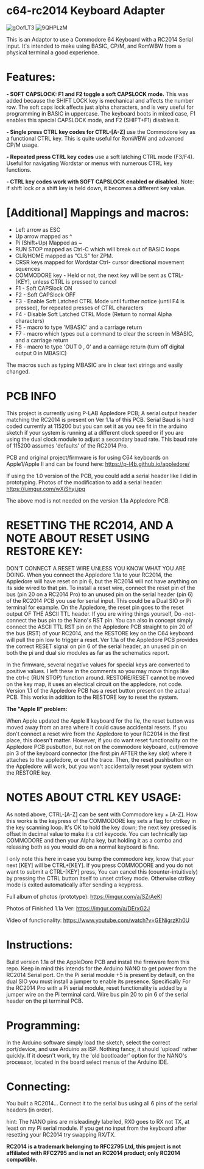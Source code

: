 # c64-rc2014 Keyboard Adapter

![gOofLT3](https://user-images.githubusercontent.com/20172602/211600565-83e920cd-84e0-4166-a966-7464574937f7.jpeg)
![9QHPLzM](https://user-images.githubusercontent.com/20172602/211600421-cd21f051-5454-4a4b-aee5-e41381c1cbc0.jpeg)

This is an Adaptor to use a Commodore 64 Keyboard with a RC2014 Serial input. It's intended to make using BASIC, CP/M, and RomWBW from a physical terminal a good experience.

# Features:

**- SOFT CAPSLOCK: F1 and F2 toggle a soft CAPSLOCK mode.** This was added because the SHIFT LOCK key is mechanical and affects the number row. The soft caps lock affects just alpha characters, and is very useful for programming in BASIC in uppercase. The keyboard boots in mixed case, F1 enables this special CAPSLOCK mode, and F2 (SHIFT+F1) disables it.

**- Single press CTRL key codes for CTRL-[A-Z]** use the Commodore key as a functional CTRL key. This is quite useful for RomWBW and advanced CP/M usage.

**- Repeated press CTRL key codes** use a soft latching CTRL mode (F3/F4). Useful for navigating Wordstar or menus with numerous CTRL key functions.

**- CTRL key codes work with SOFT CAPSLOCK enabled or disabled.** Note: if shift lock or a shift key is held down, it becomes a different key value.

# [Additional] Mappings and macros:

- Left arrow as ESC
- Up arrow mapped as ^
- Pi (Shift+Up) Mapped as ~
- RUN STOP mapped as Ctrl-C which will break out of BASIC loops
- CLR/HOME mapped as "CLS" for ZPM.
- CRSR keys mapped for Wordstar Ctrl- cursor directional movement squences
- COMMODORE key - Held or not, the next key will be sent as CTRL-[KEY], unless CTRL is pressed to cancel
- F1 - Soft CAPSlock ON
- F2 - Soft CAPSlock OFF
- F3 - Enable Soft Latched CTRL Mode until further notice (until F4 is pressed), for repeated presses of CTRL characters
- F4 - Disable Soft Latched CTRL Mode (Return to normal Alpha characters)
- F5 - macro to type 'MBASIC' and a carriage return
- F7 - macro which types out a command to clear the screen in MBASIC, and a carriage return
- F8 - macro to type 'OUT 0 , 0' and a carriage return (turn off digital output 0 in MBASIC) 

The macros such as typing MBASIC are in clear text strings and easily changed.

# PCB INFO
This project is currently using P-LAB Appledore PCB; A serial output header matching the RC2014 is present on Ver 1.1a of this PCB. Serial Baud is hard coded currently at 115200 but you can set it as you see fit in the arduino sketch if your system is running at a different clock speed or if you are using the dual clock module to adjust a secondary baud rate. This baud rate of 115200 assumes 'defaults' of the RC2014 Pro. 

PCB and original project/firmware is for using C64 keyboards on Apple1/Apple II and can be found here:
https://p-l4b.github.io/appledore/

If using the 1.0 version of the PCB, you could add a serial header like I did in prototyping. Photos of the modification to add a serial header:
https://i.imgur.com/wXjShyj.jpg

The above mod is not needed on the version 1.1a Appledore PCB. 

# RESETTING THE RC2014, AND A NOTE ABOUT RESET USING RESTORE KEY: 
DON'T CONNECT A RESET WIRE UNLESS YOU KNOW WHAT YOU ARE DOING. When you connect the Appledore 1.1a to your RC2014, the Appledore will have reset on pin 6, but the RC2014 will not have anything on its side wired to that pin. To install a reset wire, connect the reset pin of the bus (pin 20 on a RC2014 Pro) to an unused pin on the serial header (pin 6) of the RC2014 PCB you use for serial input. This could be a Dual SIO or Pi terminal for example. On the Appledore, the reset pin goes to the reset output OF THE ASCII TTL header. If you are wiring things yourself, Do -not- connect the bus pin to the Nano's RST pin. You can also in concept simply connect the ASCII TTL RST pin on the Appledore PCB straight to pin 20 of the bus (RST) of your RC2014, and the RESTORE key on the C64 keyboard will pull the pin low to trigger a reset. Ver 1.1a of the Appledore PCB provides the correct RESET signal on pin 6 of the serial header, an unused pin on both the pi and dual sio modules as far as the schematics report. 

In the firmware, several negative values for special keys are converted to positive values. I left these in the comments so you may move things like the ctrl-c (RUN STOP) function around. RESTORE/RESET cannot be moved on the key map, it uses an electical circuit on the appledore, not code. Version 1.1 of the Appledore PCB has a reset button present on the actual PCB. This works in addition to the RESTORE key to reset the system.

**The "Apple II" problem:**

When Apple updated the Apple II keyboard for the IIe, the reset button was moved away from an area where it could cause accidental resets. If you don't connect a reset wire from the Appledore to your RC2014 in the first place, this doesn't matter. However, if you do want reset functionality on the Appledore PCB pusbutton, but not on the commodore keyboard, cut/remove pin 3 of the keyboard connector (the first pin AFTER the key slot) where it attaches to the appledore, or cut the trace. Then, the reset pushbutton on the Appledore will work, but you won't accidentally reset your system with the RESTORE key. 

# NOTES ABOUT CTRL KEY USAGE:
As noted above, CTRL-[A-Z] can be sent with Commodore key + [A-Z]. How this works is the keypress of the COMMODORE key sets a flag for ctrlkey in the key scanning loop. It's OK to hold the key down; the next key pressed is offset in decimal value to make it a ctrl keycode. You can technically tap COMMODORE and then your Alpha key, but holding it as a combo and releasing both as you would do on a normal keyboard is fine. 

I only note this here in case you bump the commodore key, know that your next [KEY] will be CTRL+[KEY]. If you press COMMODORE and you do not want to submit a CTRL-[KEY] press, You can cancel this (counter-intuitively) by pressing the CTRL button itself to unset ctrlkey mode. Otherwise ctrlkey mode is exited automatically after sending a keypress. 

Full album of photos (prototype):
https://imgur.com/a/SZrAeKl

Photos of Finished 1.1a Ver:
https://imgur.com/a/DErxG2J

Video of functionality:
https://www.youtube.com/watch?v=GENigrzKh0U

# Instructions:
Build version 1.1a of the AppleDore PCB and install the firmware from this repo. Keep in mind this intends for the Arduino NANO to get power from the RC2014 Serial port. On the Pi serial module +5 is present by default, on the dual SIO you must install a jumper to enable its presence. Specifically For the RC2014 Pro with a Pi serial module, reset functionality is added by a jumper wire on the Pi terminal card. Wire bus pin 20 to pin 6 of the serial header on the pi terminal PCB.  

# Programming:
In the Arduino software simply load the sketch, select the correct port/device, and use Arduino as ISP. Nothing fancy, it should 'upload' rather quickly. If it doesn't work, try the 'old bootloader' option for the NANO's processor, located in the board select menus of the Arduino IDE.

# Connecting:
You built a RC2014... Connect it to the serial bus using all 6 pins of the serial headers (in order).

hint: The NANO pins are misleadingly labelled, RX0 goes to RX not TX, at least on my Pi serial module. If you get no input from the keyboard after resetting your RC2014 try swapping RX/TX. 

**RC2014 is a trademark belonging to RFC2795 Ltd, this project is not affiliated with RFC2795 and is not an RC2014 product; only RC2014 compatible.**
